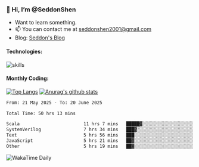 ### 👋 Hi, I’m @SeddonShen
- Want to learn something.
- 📫 You can contact me at seddonshen2001@gmail.com
- Blog: [Seddon's Blog](https://seddonshen.github.io/)
#### Technologies:

![skills](https://skillicons.dev/icons?i=scala,js,html,css,bootstrap,jquery,c,cpp,cloudflare,django,docker,flask,git,github,githubactions,linux,latex,mysql,nodejs,ps,php,pr,py,raspberrypi,redis,unreal,v,vscode,vue,bash)

#### Monthly Coding:
[![Top Langs](https://github-readme-stats.vercel.app/api/top-langs?username=seddonshen&show_icons=true&locale=en&layout=compact&hide=html&langs_count=8)](https://github.com/SeddonShen/)
[![Anurag's github stats](https://github-readme-stats.vercel.app/api?username=SeddonShen&count_private=true&show_icons=true)](https://github.com/anuraghazra/github-readme-stats)
<!--START_SECTION:waka-->

```txt
From: 21 May 2025 - To: 20 June 2025

Total Time: 50 hrs 13 mins

Scala                        11 hrs 7 mins   █████▓░░░░░░░░░░░░░░░░░░░   22.13 %
SystemVerilog                7 hrs 34 mins   ███▓░░░░░░░░░░░░░░░░░░░░░   15.09 %
Text                         5 hrs 56 mins   ███░░░░░░░░░░░░░░░░░░░░░░   11.83 %
JavaScript                   5 hrs 21 mins   ██▓░░░░░░░░░░░░░░░░░░░░░░   10.68 %
Other                        5 hrs 19 mins   ██▓░░░░░░░░░░░░░░░░░░░░░░   10.61 %
```

<!--END_SECTION:waka-->

![WakaTime Daily](https://wakatime.com/share/@seddon2001/61a7e342-5f12-4fea-bf92-1fac161e97d6.svg)
<!---
SeddonShen/SeddonShen is a ✨ special ✨ repository because its `README.md` (this file) appears on your GitHub profile.
You can click the Preview link to take a look at your changes.
--->
